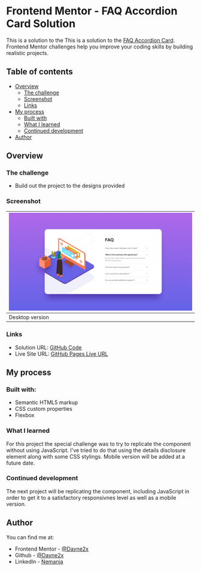 # Frontend Mentor - FAQ Accordion Card Solution

This is a solution to the This is a solution to the [FAQ Accordion Card](https://www.frontendmentor.io/challenges/faq-accordion-card-XlyjD0Oam). Frontend Mentor challenges help you improve your coding skills by building realistic projects. 

## Table of contents

- [Overview](#overview)
  - [The challenge](#the-challenge)
  - [Screenshot](#screenshot)
  - [Links](#links)
- [My process](#my-process)
  - [Built with](#built-with)
  - [What I learned](#what-i-learned)
  - [Continued development](#continued-development)
- [Author](#author)

## Overview

### The challenge

- Build out the project to the designs provided

### Screenshot
| ![](./design/desktop-design.jpg) |
| ------------------------------ | 
| Desktop version                |

### Links

- Solution URL: [GitHub Code](https://github.com/Dayne2x/Order-Summary-Component)
- Live Site URL: [GitHub Pages Live URL](https://dayne2x.github.io/FAQ-Accordion-Card-No-JS/)

## My process

### Built with:

- Semantic HTML5 markup
- CSS custom properties
- Flexbox


### What I learned

For this project the special challenge was to try to replicate the component without using JavaScript. I've tried to do that using the details disclosure
element along with some CSS stylings. Mobile version will be added at a future date.


### Continued development

The next project will be replicating the component, including JavaScript in order to get it to a satisfactory responsivnes level as well as a mobile version.



## Author
You can find me at:

- Frontend Mentor - [@Dayne2x](https://www.frontendmentor.io/profile/Dayne2x)
- Github - [@Dayne2x](https://github.com/Dayne2x)
- LinkedIn - [Nemanja](https://www.linkedin.com/in/nemanjadayne/)

